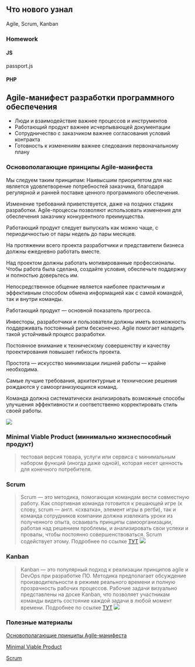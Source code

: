 ## Что нового узнал 
Agile, Scrum, Kanban

### Homework


#### JS 
passport.js


#### PHP 

## Agile-манифест разработки программного обеспечения

 * Люди и взаимодействие важнее процессов и инструментов
 * Работающий продукт важнее исчерпывающей документации
 * Сотрудничество с заказчиком важнее согласования условий контракта
 * Готовность к изменениям важнее следования первоначальному плану

### Основополагающие принципы Agile-манифеста


Мы следуем таким принципам:
Наивысшим приоритетом для нас является удовлетворение потребностей
заказчика, благодаря регулярной и ранней поставке ценного программного
обеспечения.

Изменение требований приветствуется, даже на поздних стадиях разработки.
Agile-процессы позволяют использовать изменения для обеспечения заказчику
конкурентного преимущества.

Работающий продукт следует выпускать как можно чаще, с периодичностью
от пары недель до пары месяцев.

На протяжении всего проекта разработчики и представители бизнеса должны
ежедневно работать вместе.

Над проектом должны работать мотивированные профессионалы. Чтобы
работа была сделана, создайте условия, обеспечьте поддержку и полностью
доверьтесь им.

Непосредственное общение является наиболее практичным и эффективным
способом обмена информацией как с самой командой, так и внутри команды.

Работающий продукт — основной показатель прогресса.

Инвесторы, разработчики и пользователи должны иметь возможность
поддерживать постоянный ритм бесконечно. Agile помогает наладить такой
устойчивый процесс разработки.

Постоянное внимание к техническому совершенству и качеству
проектирования повышает гибкость проекта.

Простота — искусство минимизации лишней работы — крайне необходима.

Самые лучшие требования, архитектурные и технические решения рождаются
у самоорганизующихся команд.

Команда должна систематически анализировать возможные способы
улучшения эффективности и соответственно корректировать
стиль своей работы.

![](https://github.com/amikhailau-sc/Intership/blob/main/33_day/image/0367610c6e97c86726d6662d39d9d3f8.png)

### Minimal Viable Product (минимально жизнеспособный продукт)
>тестовая версия товара, услуги или сервиса с минимальным набором функций (иногда даже одной), которая несет ценность для конечного потребителя.

### Scrum

>Scrum — это методика, помогающая командам вести совместную работу. Как спортивная команда готовится к решающей игре (к слову, scrum — англ. «схватка», элемент игры в регби), так и команда сотрудников компании должна извлекать уроки из полученного опыта, осваивать принципы самоорганизации, работая над решением проблемы, и анализировать свои успехи и провалы, чтобы постоянно совершенствоваться. Scrum содействует этому.
Подробнее по ссылке [ТУТ](https://www.atlassian.com/ru/agile/scrum)
![](https://github.com/amikhailau-sc/Intership/blob/main/33_day/image/аг0.png)


### Kanban 

>Kanban — это популярный подход к реализации принципов agile и DevOps при разработке ПО. Методика предполагает обсуждение производительности в режиме реального времени и полную прозрачность рабочих процессов. Рабочие задачи визуально представлены на доске Kanban, что позволяет участникам команды видеть состояние каждой задачи в любой момент времени.
Подробнее по ссылке [ТУТ](https://www.atlassian.com/ru/agile/kanban)
![](https://github.com/amikhailau-sc/Intership/blob/main/33_day/image/kanban.jpg)



### Полезные материалы

[Основополагающие принципы Agile-манифеста](https://agilemanifesto.org/iso/ru/principles.html)

[Minimal Viable Product](https://habr.com/ru/company/productstar/blog/508892/)

[Scrum](https://brainrain.com.ua/%d1%81%d0%ba%d1%80%d0%b0%d0%bc-%d1%8d%d1%82%d0%be/)